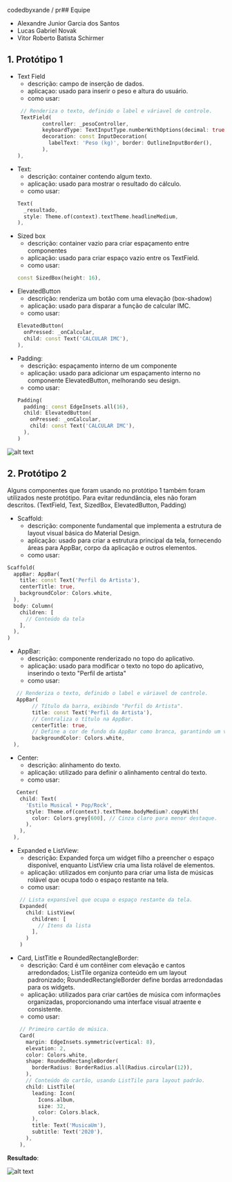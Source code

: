 codedbyxande / pr## Equipe

- Alexandre Junior Garcia dos Santos
- Lucas Gabriel Novak
- Vitor Roberto Batista Schirmer

## 1. Protótipo 1

- Text Field
  - descrição: campo de inserção de dados.
  - aplicaçao: usado para inserir o peso e altura do usuário.
  - como usar:
  ```dart
   // Renderiza o texto, definido o label e váriavel de controle.
   TextField(
          controller: _pesoController,
          keyboardType: TextInputType.numberWithOptions(decimal: true),
          decoration: const InputDecoration(
            labelText: 'Peso (kg)', border: OutlineInputBorder(),
          ),
  ),
  ```
- Text:
  - descrição: container contendo algum texto.
  - aplicação: usado para mostrar o resultado do cálculo.
  - como usar:
  ```dart
  Text(
    _resultado,
    style: Theme.of(context).textTheme.headlineMedium,
  ),
  ```
- Sized box
  - descrição: container vazio para criar espaçamento entre componentes
  - aplicação: usado para criar espaço vazio entre os TextField.
  - como usar:
  ```dart
  const SizedBox(height: 16),
  ```
- ElevatedButton
  - descrição: renderiza um botão com uma elevação (box-shadow)
  - aplicação: usado para disparar a função de calcular IMC.
  - como usar:
  ```dart
  ElevatedButton(
    onPressed: _onCalcular,
    child: const Text('CALCULAR IMC'),
  ),
  ```
- Padding:
  - descrição: espaçamento interno de um componente
  - aplicação: usado para adicionar um espaçamento interno no componente ElevatedButton, melhorando seu design.
  - como usar:
  ```dart
  Padding(
    padding: const EdgeInsets.all(16),
    child: ElevatedButton(
      onPressed: _onCalcular,
      child: const Text('CALCULAR IMC'),
    ),
  )
  ```

![alt text](assets/image2.png)

## 2. Protótipo 2 
Alguns componentes que foram usando no protótipo 1 também foram utilizados neste protótipo. Para evitar redundância, eles não foram descritos. (TextField, Text, SizedBox, ElevatedButton, Padding)

- Scaffold:
  - descrição: componente fundamental que implementa a estrutura de layout visual básica do Material Design.
  - aplicação: usado para criar a estrutura principal da tela, fornecendo áreas para AppBar, corpo da aplicação e outros elementos.
  - como usar: 

```dart
Scaffold(
  appBar: AppBar(
    title: const Text('Perfil do Artista'),
    centerTitle: true,
    backgroundColor: Colors.white,
  ),
  body: Column(
    children: [
      // Conteúdo da tela
    ],
  ),
)
```

- AppBar:
  - descrição: componente renderizado no topo do aplicativo.
  - aplicação: usado para modificar o texto no topo do aplicativo, inserindo o texto "Perfil de artista"
  - como usar: 

```dart
   // Renderiza o texto, definido o label e váriavel de controle.
   AppBar(
        // Título da barra, exibindo "Perfil do Artista".
        title: const Text('Perfil do Artista'),
        // Centraliza o título na AppBar.
        centerTitle: true,
        // Define a cor de fundo da AppBar como branca, garantindo um visual limpo.
        backgroundColor: Colors.white,
  ),
```

- Center:
  - descrição: alinhamento do texto.
  - aplicação: utilizado para definir o alinhamento central do texto.
  - como usar: 

```dart
   Center(
    child: Text(
      'Estilo Musical • Pop/Rock', 
      style: Theme.of(context).textTheme.bodyMedium?.copyWith(
        color: Colors.grey[600], // Cinza claro para menor destaque.
      ),
    ),
  ),
```

- Expanded e ListView:
  - descrição: Expanded força um widget filho a preencher o espaço disponível, enquanto ListView cria uma lista rolável de elementos.
  - aplicação: utilizados em conjunto para criar uma lista de músicas rolável que ocupa todo o espaço restante na tela.
  - como usar: 

```dart
    // Lista expansível que ocupa o espaço restante da tela.
    Expanded(
      child: ListView(
        children: [
          // Itens da lista
        ],
      )
    )
```

- Card, ListTitle e RoundedRectangleBorder:
  - descrição: Card é um contêiner com elevação e cantos arredondados; ListTile organiza conteúdo em um layout padronizado; RoundedRectangleBorder define bordas arredondadas para os widgets.
  - aplicação: utilizados para criar cartões de música com informações organizadas, proporcionando uma interface visual atraente e consistente.
  - como usar: 

```dart
    // Primeiro cartão de música.
    Card(
      margin: EdgeInsets.symmetric(vertical: 8),
      elevation: 2,
      color: Colors.white,
      shape: RoundedRectangleBorder(
        borderRadius: BorderRadius.all(Radius.circular(12)),
      ),
      // Conteúdo do cartão, usando ListTile para layout padrão.
      child: ListTile(
        leading: Icon(
          Icons.album,
          size: 32, 
          color: Colors.black, 
        ),
        title: Text('MusicaUm'),
        subtitle: Text('2020'),
      ),
    ),
```
  
**Resultado**:

![alt text](assets/image3.png)
